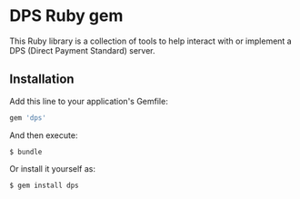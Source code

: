 # DPS Ruby gem

This Ruby library is a collection of tools to help interact with or implement a DPS (Direct Payment Standard) server.


## Installation

Add this line to your application's Gemfile:

```ruby
gem 'dps'
```

And then execute:

    $ bundle

Or install it yourself as:

    $ gem install dps

